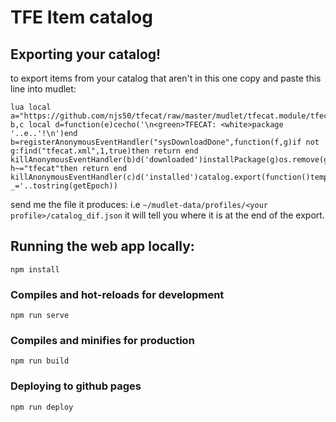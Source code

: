 # TFE Item catalog

## Exporting your catalog!
to export items from your catalog that aren't in this one copy and paste this line into mudlet:
```
lua local a="https://github.com/njs50/tfecat/raw/master/mudlet/tfecat.module/tfecat.xml"local b,c local d=function(e)cecho('\n<green>TFECAT: <white>package '..e..'!\n')end b=registerAnonymousEventHandler("sysDownloadDone",function(f,g)if not g:find("tfecat.xml",1,true)then return end killAnonymousEventHandler(b)d('downloaded')installPackage(g)os.remove(g)end)c=registerAnonymousEventHandler("sysInstallPackage",function(f,h)if h~="tfecat"then return end killAnonymousEventHandler(c)d('installed')catalog.export(function()tempTimer(5,function()uninstallPackage('tfecat')d('uninstalled')end)end)end)downloadFile(getMudletHomeDir().."/tfecat.xml",a..'?_='..tostring(getEpoch))
```
send me the file it produces:
i.e `~/mudlet-data/profiles/<your profile>/catalog_dif.json` it will tell you where it is at the end of the export.



## Running the web app locally:
```
npm install
```

### Compiles and hot-reloads for development
```
npm run serve
```

### Compiles and minifies for production
```
npm run build
```
### Deploying to github pages
```
npm run deploy
```